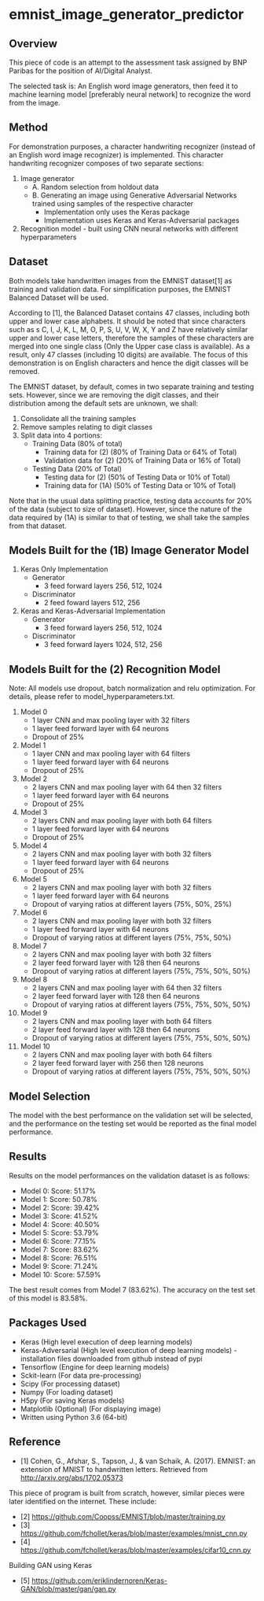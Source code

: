 # emnist_image_generator_predictor

## Overview
This piece of code is an attempt to the assessment task assigned by BNP Paribas for the position of AI/Digital Analyst.

The selected task is: An English word image generators, then feed it to machine learning model [preferably neural network] to recognize the word from the image.

## Method
For demonstration purposes, a character handwriting recognizer (instead of an English word image recognizer) is implemented.  This character handwriting recognizer composes of two separate sections:
1. Image generator
    - A. Random selection from holdout data
    - B. Generating an image using Generative Adversarial Networks trained using samples of the respective character
        - Implementation only uses the Keras package
        - Implementation uses Keras and Keras-Adversarial packages
2. Recognition model - built using CNN neural networks with different hyperparameters

## Dataset
Both models take handwritten images from the EMNIST dataset[1] as training and validation data.  For simplification purposes, the EMNIST Balanced Dataset will be used.

According to [1], the Balanced Dataset contains 47 classes, including both upper and lower case alphabets.  It should be noted that since characters such as s C, I, J, K, L, M, O, P, S, U, V, W, X, Y and Z have relatively similar upper and lower case letters, therefore the samples of these characters are merged into one single class (Only the Upper case class is available).  As a result, only 47 classes (including 10 digits) are available.  The focus of this demonstration is on English characters and hence the digit classes will be removed.

The EMNIST dataset, by default, comes in two separate training and testing sets.  However, since we are removing the digit classes, and their distribution among the default sets are unknown, we shall:
1. Consolidate all the training samples
2. Remove samples relating to digit classes
3. Split data into 4 portions:
    - Training Data (80% of total)
        - Training data for (2) (80% of Training Data or 64% of Total)
        - Validation data for (2) (20% of Training Data or 16% of Total)
    - Testing Data (20% of Total)
        - Testing data for (2) (50% of Testing Data or 10% of Total)
        - Training data for (1A) (50% of Testing Data or 10% of Total)

Note that in the usual data splitting practice, testing data accounts for 20% of the data (subject to size of dataset).  However, since the nature of the data required by (1A) is similar to that of testing, we shall take the samples from that dataset.

## Models Built for the (1B) Image Generator Model
1. Keras Only Implementation
    - Generator
        - 3 feed forward layers 256, 512, 1024
    - Discriminator
        - 2 feed foward layers 512, 256
2. Keras and Keras-Adversarial Implementation
    - Generator
        - 3 feed forward layers 256, 512, 1024
    - Discriminator
        - 3 feed forward layers 1024, 512, 256

## Models Built for the (2) Recognition Model
Note: All models use dropout, batch normalization and relu optimization.
For details, please refer to model_hyperparameters.txt.

1. Model 0
    - 1 layer CNN and max pooling layer with 32 filters
    - 1 layer feed forward layer with 64 neurons
    - Dropout of 25%
2. Model 1
    - 1 layer CNN and max pooling layer with 64 filters
    - 1 layer feed forward layer with 64 neurons
    - Dropout of 25%
3. Model 2
    - 2 layers CNN and max pooling layer with 64 then 32 filters
    - 1 layer feed forward layer with 64 neurons
    - Dropout of 25%
4. Model 3
    - 2 layers CNN and max pooling layer with both 64 filters
    - 1 layer feed forward layer with 64 neurons
    - Dropout of 25%
5. Model 4
    - 2 layers CNN and max pooling layer with both 32 filters
    - 1 layer feed forward layer with 64 neurons
    - Dropout of 25%
6. Model 5
    - 2 layers CNN and max pooling layer with both 32 filters
    - 1 layer feed forward layer with 64 neurons
    - Dropout of varying ratios at different layers (75%, 50%, 25%)
7. Model 6
    - 2 layers CNN and max pooling layer with both 32 filters
    - 1 layer feed forward layer with 64 neurons
    - Dropout of varying ratios at different layers (75%, 75%, 50%)
8. Model 7
    - 2 layers CNN and max pooling layer with both 32 filters
    - 2 layer feed forward layer with 128 then 64 neurons
    - Dropout of varying ratios at different layers (75%, 75%, 50%, 50%)
9. Model 8
    - 2 layers CNN and max pooling layer with 64 then 32 filters
    - 2 layer feed forward layer with 128 then 64 neurons
    - Dropout of varying ratios at different layers (75%, 75%, 50%, 50%)
10. Model 9
    - 2 layers CNN and max pooling layer with both 64 filters
    - 2 layer feed forward layer with 128 then 64 neurons
    - Dropout of varying ratios at different layers (75%, 75%, 50%, 50%)
11. Model 10
    - 2 layers CNN and max pooling layer with both 64 filters
    - 2 layer feed forward layer with 256 then 128 neurons
    - Dropout of varying ratios at different layers (75%, 75%, 50%, 50%)

## Model Selection
The model with the best performance on the validation set will be selected, and the performance on the testing set would be reported as the final model performance.

## Results
Results on the model performances on the validation dataset is as follows:

- Model 0: Score: 51.17%
- Model 1: Score: 50.78%
- Model 2: Score: 39.42%
- Model 3: Score: 41.52%
- Model 4: Score: 40.50%
- Model 5: Score: 53.79%
- Model 6: Score: 77.15%
- Model 7: Score: 83.62%
- Model 8: Score: 76.51%
- Model 9: Score: 71.24%
- Model 10: Score: 57.59%

The best result comes from Model 7 (83.62%).  The accuracy on the test set of this model is 83.58%.

## Packages Used
- Keras (High level execution of deep learning models)
- Keras-Adversarial (High level execution of deep learning models) - installation files downloaded from github instead of pypi
- Tensorflow (Engine for deep learning models)
- Sckit-learn (For data pre-processing)
- Scipy (For processing dataset)
- Numpy (For loading dataset)
- H5py (For saving Keras models)
- Matplotlib (Optional) (For displaying image)
- Written using Python 3.6 (64-bit)

## Reference
- [1] Cohen, G., Afshar, S., Tapson, J., & van Schaik, A. (2017). EMNIST: an extension of MNIST to handwritten letters. Retrieved from http://arxiv.org/abs/1702.05373

This piece of program is built from scratch, however, similar pieces were later identified on the internet.  These include:
- [2] https://github.com/Coopss/EMNIST/blob/master/training.py
- [3] https://github.com/fchollet/keras/blob/master/examples/mnist_cnn.py
- [4] https://github.com/fchollet/keras/blob/master/examples/cifar10_cnn.py

Building GAN using Keras
- [5] https://github.com/eriklindernoren/Keras-GAN/blob/master/gan/gan.py
